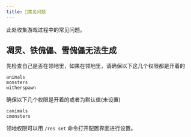 ```yaml
---
title: 💬常见问题
---
```


此处收集游戏过程中的常见问题。

## 凋灵、铁傀儡、雪傀儡无法生成

先检查自己是否在领地里，如果在领地里，请确保以下这几个权限都是开着的

```
animals
monsters
witherspawn
```
确保以下几个权限是开着的或者为默认值(未设置)
```
canimals
cmonsters
```
领地权限可以用 `/res set` 命令打开配置界面进行设置。

